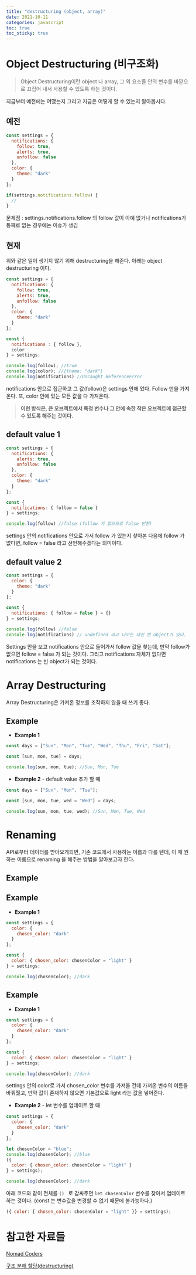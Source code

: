 ```yaml
---
title: "destructuring (object, array)"
date: 2021-10-11
categories: javascript
toc: true
toc_sticky: true
---
```


# Object Destructuring (비구조화)

> Object Destructuring이란 object 나 array, 그 외 요소들 안의 변수를 바깥으로 끄집어 내서 사용할 수 있도록 하는 것이다.

지금부터 예전에는 어땠는지 그리고 지금은 어떻게 할 수 있는지 알아봅시다.

## 예전

```javascript
const settings = {
  notifications: {
    follow: true,
    alerts: true,
    unfollow: false
  },
  color: {
    theme: "dark"
  }
};

if(settings.notifications.follow) {
  //
}
```

문제점 : settings.notifications.follow 의 follow 값이 아예 없거나 notifications가 통째로 없는 경우에는 이슈가 생김

## 현재

위와 같은 일이 생기지 않기 위해 destructuring을 해준다. 아래는 object destructuring 이다.

```javascript
const settings = {
  notifications: {
    follow: true,
    alerts: true,
    unfollow: false
  },
  color: {
    theme: "dark"
  }
};

const {
  notifications : { follow },
  color
} = settings;

console.log(follow); //true
console.log(color); //{theme: "dark"}
console.log(notifications) //Uncaught ReferenceError
```

notifications 안으로 접근하고 그 값(follow)은 settings 안에 있다. Follow 만을 가져온다. 또, color 안에 있는 모든 값을 다 가져온다.

> **이런 방식은, 큰 오브젝트에서 특정 변수나 그 안에 속한 작은 오브젝트에 접근할 수 있도록 해주는 것이다.**

## default value 1

```javascript
const settings = {
  notifications: {
    alerts: true,
    unfollow: false
  },
  color: {
    theme: "dark"
  }
};

const { 
  notifications: { follow = false }
} = settings;

console.log(follow) //false (follow 가 없으므로 false 반환)
```

settings 안의 notifications 안으로 가서 follow 가 있는지 찾아본 다음에 follow 가 없다면, follow = false 라고 선언해주겠다는 의미이다.

## default value 2

```javascript
const settings = {
  color: {
    theme: "dark"
  }
};

const {
  notifications: { follow = false } = {}
} = settings;

console.log(follow) //false
console.log(notifications) // undefined 라고 나오는 대신 빈 object가 있다.
```

Settings 안을 보고 notifications 안으로 들어가서 follow 값을 찾는데, 만약 follow가 없으면 follow = false 가 되는 것이다. 그리고 notifications 자체가 없다면 notifications 는 빈 object가 되는 것이다.

# Array Destructuring

Array Destructuring은 가져온 정보를 조작하지 않을 때 쓰기 좋다.

## Example

- **Example 1**

```javascript
const days = ["Sun", "Mon", "Tue", "Wed", "Thu", "Fri", "Sat"];

const [sun, mon, tue] = days;

console.log(sun, mon, tue); //Sun, Mon, Tue
```

- **Example 2** - default value 추가 할 때

```javascript
const days = ["Sun", "Mon", "Tue"];

const [sun, mon, tue, wed = "Wed"] = days;

console.log(sun, mon, tue, wed); //Sun, Mon, Tue, Wed
```

# Renaming

API로부터 데이터를 받아오게되면, 기존 코드에서 사용하는 이름과 다를 텐데, 이 때 원하는 이름으로 renaming 을 해주는 방법을 알아보고자 한다.

## Example

## Example

- **Example 1**

```javascript
const settings = {
  color: {
    chosen_color: "dark"
  }
};

const {
  color: { chosen_color: chosenColor = "light" }
} = settings;

console.log(chosenColor); //dark
```

## Example

- **Example 1**

```javascript
const settings = {
  color: {
    chosen_color: "dark"
  }
};

const {
  color: { chosen_color: chosenColor = "light" }
} = settings;

console.log(chosenColor); //dark
```

settings 안의 color로 가서 chosen_color 변수를 가져올 건데 가져온 변수의 이름을 바꿔줬고, 만약 값이 존재하지 않으면 기본값으로 light 라는 값을 넣어준다.

- **Example 2** - let 변수를 업데이트 할 때

```javascript
const settings = {
  color: {
    chosen_color: "dark"
  }
};

let chosenColor = "blue";
console.log(chosenColor); //blue
({
  color: { chosen_color: chosenColor = "light" }
} = settings);

console.log(chosenColor); //dark
```

아래 코드와 같이 전체를 `() ` 로 감싸주면 `let chosenColor` 변수를 찾아서 업데이트 하는 것이다. (const 는 변수값을 변경할 수 없기 때문에 불가능하다.)

```javascript
({ color: { chosen_color: chosenColor = "light" }} = settings);
```

# 참고한 자료들

[Nomad Coders](https://nomadcoders.co/es6-once-and-for-all)

[구조 분해 할당(destructuring)](https://ko.javascript.info/destructuring-assignment#ref-455)

